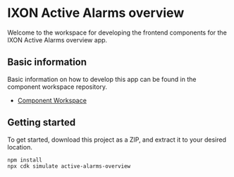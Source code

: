 # IXON Active Alarms overview

Welcome to the workspace for developing the frontend components for the IXON Active Alarms overview app.

## Basic information

Basic information on how to develop this app can be found in the component workspace repository.

- [Component Workspace](https://github.com/ixoncloud/component-workspace)

## Getting started

To get started, download this project as a ZIP, and extract it to your desired location.

```sh
npm install
npx cdk simulate active-alarms-overview
```
